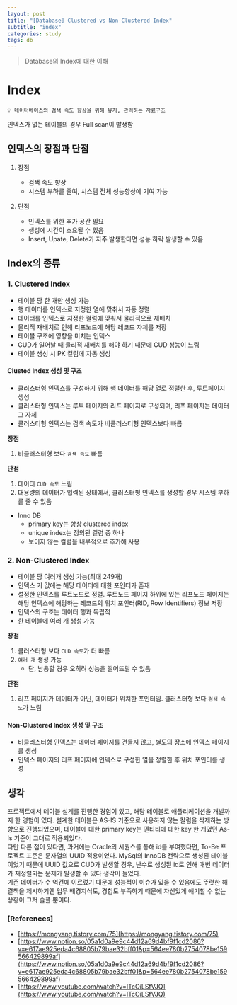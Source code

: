 ```yaml
---
layout: post
title: "[Database] Clustered vs Non-Clustered Index"
subtitle: "index"
categories: study
tags: db
---
```


> Database의 Index에 대한 이해


# Index
```
💡 데이터베이스의 검색 속도 향상을 위해 유지, 관리하는 자료구조
```

인덱스가 없는 테이블의 경우 Full scan이 발생함

## 인덱스의 장점과 단점
1. 장점
    - 검색 속도 향상
    - 시스템 부하를 줄여, 시스템 전체 성능향상에 기여 가능

2. 단점
    - 인덱스를 위한 추가 공간 필요
    - 생성에 시간이 소요될 수 있음
    - Insert, Upate, Delete가 자주 발생한다면 성능 하락 발생할 수 있음


## Index의 종류
### 1. Clustered Index
- 테이블 당 한 개만 생성 가능
- 행 데이터를 인덱스로 지정한 열에 맞춰서 자동 정렬
- 데이터를 인덱스로 지정한 컬럼에 맞춰서 물리적으로 재배치
- 물리적 재배치로 인해 리프노드에 해당 레코드 자체를 저장
- 테이블 구조에 영향을 미치는 인덱스
- CUD가 일어날 때 물리적 재배치를 해야 하기 때문에 CUD 성능이 느림
- 테이블 생성 시 PK 컬럼에 자동 생성

#### Clusted Index 생성 및 구조
- 클러스터형 인덱스를 구성하기 위해 행 데이터를 해당 열로 정렬한 후, 루트페이지 생성
- 클러스터형 인덱스는 루트 페이지와 리프 페이지로 구성되며, 리프 페이지는 데이터 그 자체
- 클러스터형 인덱스는 검색 속도가 비클러스터형 인덱스보다 빠름

**장점**  
1. 비클러스터형 보다 `검색 속도` 빠름

**단점**  
1. 데이터 `CUD 속도` 느림
2. 대용량의 데이터가 입력된 상태에서, 클러스터형 인덱스를 생성할 경우 시스템 부하를 줄 수 있음

- Inno DB
    + primary key는 항상 clustered index
    + unique index는 정의된 컬럼 중 하나
    + 보이지 않는 컬럼을 내부적으로 추가해 사용

### 2. Non-Clustered Index
- 테이블 당 여러개 생성 가능(최대 249개)
- 인덱스 키 값에는 해당 데이터에 대한 포인터가 존재
- 설정한 인덱스를 루트노드로 정렬. 루트노드 페이지 하위에 있는 리프노드 페이지는 해당 인덱스에 해당하는 레코드의 위치 포인터(RID, Row Identifiers) 정보 저장
- 인덱스의 구조는 데이터 행과 독립적
- 한 테이블에 여러 개 생성 가능

**장점**  
1. 클러스터형 보다 `CUD 속도`가 더 빠름
2. `여러 개` 생성 가능
    - 단, 남용할 경우 오히려 성능을 떨어뜨릴 수 있음

**단점**  
1. 리프 페이지가 데이터가 아닌, 데이터가 위치한 포인터임. 클러스터형 보다 `검색 속도`가 느림

#### Non-Clustered Index 생성 및 구조
- 비클러스터형 인덱스는 데이터 페이지를 건들지 않고, 별도의 장소에 인덱스 페이지를 생성
- 인덱스 페이지의 리프 페이지에 인덱스로 구성한 열을 정렬한 후 위치 포인터를 생성



## 생각
프로젝트에서 테이블 설계를 진행한 경험이 있고, 해당 테이블로 애플리케이션을 개발까지 한 경험이 있다. 설계한 테이블은 AS-IS 기준으로 사용하지 않는 칼럼을 삭제하는 방향으로 진행되었으며, 테이블에 대한 primary key는 엔티티에 대한 key 한 개였던 As-Is 기준이 그대로 적용되었다.  
다만 다른 점이 있다면, 과거에는 Oracle의 시퀀스를 통해 id를 부여했다면, To-Be 프로젝트 표준은 문자열의 UUID 적용이었다. MySql의 InnoDB 전략으로 생성된 테이블이었기 때문에 UUID 값으로 CUD가 발생할 경우, 난수로 생성된 id로 인해 매번 데이터가 재정렬되는 문제가 발생할 수 있다 생각이 들었다.  
기존 데이터가 수 억건에 이르렀기 때문에 성능적이 이슈가 있을 수 있음에도 뚜렷한 해결책을 제시하기엔 업무 배경지식도, 경험도 부족하기 때문에 자신있게 얘기할 수 없는 상황이 그저 슬플 뿐이다.


### [References]
- [https://mongyang.tistory.com/75](https://mongyang.tistory.com/75)
- [https://www.notion.so/05a1d0a9e9c44d12a69d4bf9f1cd2086?v=e617ae925eda4c68805b79bae32bff01&p=564ee780b2754078be159566429899af](https://www.notion.so/05a1d0a9e9c44d12a69d4bf9f1cd2086?v=e617ae925eda4c68805b79bae32bff01&p=564ee780b2754078be159566429899af)
- [https://www.youtube.com/watch?v=ITcOiLSfVJQ](https://www.youtube.com/watch?v=ITcOiLSfVJQ)